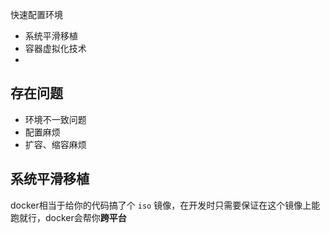 快速配置环境

- 系统平滑移植
- 容器虚拟化技术
- 
## 存在问题

- 环境不一致问题
- 配置麻烦
- 扩容、缩容麻烦

## 系统平滑移植

docker相当于给你的代码搞了个 `iso` 镜像，在开发时只需要保证在这个镜像上能跑就行，docker会帮你**跨平台**